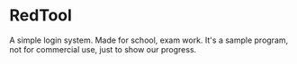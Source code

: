 # RedTool
A simple login system. Made for school, exam work. It's a sample program, not for commercial use, just to show our progress.
